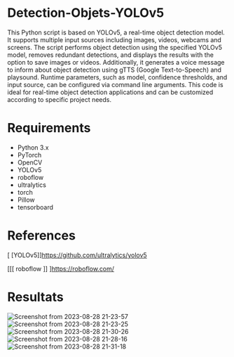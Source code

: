 # Detection-Objets-YOLOv5
This Python script is based on YOLOv5, a real-time object detection model. It supports multiple input sources including images, videos, webcams and screens. The script performs object detection using the specified YOLOv5 model, removes redundant detections, and displays the results with the option to save images or videos. Additionally, it generates a voice message to inform about object detection using gTTS (Google Text-to-Speech) and playsound. Runtime parameters, such as model, confidence thresholds, and input source, can be configured via command line arguments. This code is ideal for real-time object detection applications and can be customized according to specific project needs.

# Requirements
* Python 3.x
* PyTorch
* OpenCV
* YOLOv5
* roboflow
* ultralytics
* torch
* Pillow
* tensorboard
  
# References
[ [YOLOv5]]https://github.com/ultralytics/yolov5

[[[ roboflow ]] ]https://roboflow.com/

# Resultats
![Screenshot from 2023-08-28 21-23-57](https://github.com/Yassine-Jegham/Detection-Objets-YOLOv5/assets/116890996/8c87392a-b2ce-48ae-afa6-e506c1b9be61)
![Screenshot from 2023-08-28 21-23-25](https://github.com/Yassine-Jegham/Detection-Objets-YOLOv5/assets/116890996/0804f5c5-ecd6-4465-8834-470c2181f4d5)
![Screenshot from 2023-08-28 21-30-26](https://github.com/Yassine-Jegham/Detection-Objets-YOLOv5/assets/116890996/da9c8aca-6ff7-4773-9e31-aa5c9dc97277)
![Screenshot from 2023-08-28 21-28-16](https://github.com/Yassine-Jegham/Detection-Objets-YOLOv5/assets/116890996/1593c466-eb1e-4341-88a6-8bddd0eb02cf)
![Screenshot from 2023-08-28 21-31-18](https://github.com/Yassine-Jegham/Detection-Objets-YOLOv5/assets/116890996/7c4a35f3-25b6-46c7-9a41-a344090127a7)

